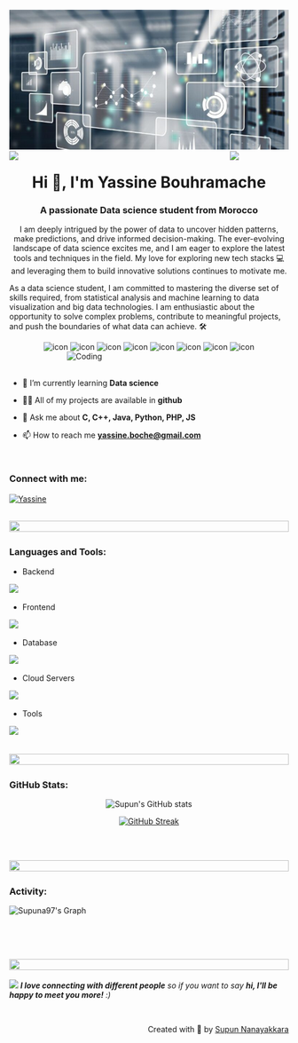 ![logo](image.png)
<img align="left" src="https://user-images.githubusercontent.com/65187002/144930161-2f783401-8d27-4fdf-a2f7-cc0ba32f1f1f.gif" width="21%" style="display:inline;"><img align="right" src="https://user-images.githubusercontent.com/65187002/144930161-2f783401-8d27-4fdf-a2f7-cc0ba32f1f1f.gif" width="21%" style="display:inline;">

<h1 align="center">Hi 👋, I'm Yassine Bouhramache</h1>
<h3 align="center">A passionate Data science student from Morocco</h3>
<p align="center">
<p align="center"> 
I am deeply intrigued by the power of data to uncover hidden patterns, make predictions, and drive informed decision-making. The ever-evolving landscape of data science excites me, and I am eager to explore the latest tools and techniques in the field. My love for exploring new tech stacks 💻 and leveraging them to build innovative solutions continues to motivate me.

As a data science student, I am committed to mastering the diverse set of skills required, from statistical analysis and machine learning to data visualization and big data technologies. I am enthusiastic about the opportunity to solve complex problems, contribute to meaningful projects, and push the boundaries of what data can achieve. 🛠️</p>
<p align="center"> 

<!--  <img src="https://img.shields.io/badge/Languages-Python | Java | PHP | Typescript | C++ | C -green.svg" alt="Yassine bouhramache languages" /> -->
</p>

<div align="center">
  <img src="https://techstack-generator.vercel.app/java-icon.svg" alt="icon" width="50" height="50" />
  <img src="https://techstack-generator.vercel.app/python-icon.svg" alt="icon" width="50" height="50" />
  <img src="https://techstack-generator.vercel.app/ts-icon.svg" alt="icon" width="50" height="50" />
  <img src="https://techstack-generator.vercel.app/js-icon.svg" alt="icon"width="50" height="50" />
 <img src="https://techstack-generator.vercel.app/cpp-icon.svg" alt="icon" width="50" height="50" />

   <img src="https://techstack-generator.vercel.app/mysql-icon.svg" alt="icon" width="50" height="50" />
    <img src="https://techstack-generator.vercel.app/react-icon.svg" alt="icon" width="50" height="50" />
  <img src="https://techstack-generator.vercel.app/github-icon.svg" alt="icon" width="50" height="50" />
</div>

<img align="right" alt="Coding" width="400" src="https://user-images.githubusercontent.com/74038190/229223263-cf2e4b07-2615-4f87-9c38-e37600f8381a.gif">
<br><br>


- 🌱 I’m currently learning **Data science**

- 👨‍💻 All of my projects are available in **github**

- 💬 Ask me about **C, C++, Java, Python, PHP, JS**

- 📫 How to reach me **yassine.boche@gmail.com**

<br>
<h3 align="left">Connect with me:</h3>
<p align="left">
<a href="https://www.linkedin.com/in/yassine-bouhramache/" target="blank"><img align="center" src="https://raw.githubusercontent.com/rahuldkjain/github-profile-readme-generator/master/src/images/icons/Social/linked-in-alt.svg" alt="Yassine" height="30" width="40" /></a>
</p>
<br>

<img src="https://i.imgur.com/dBaSKWF.gif" height="20" width="100%">

<h3 align="left">Languages and Tools:</h3>

- Backend
<p align="left">
  <a href="https://skillicons.dev">
    <img src="https://skillicons.dev/icons?i=php,laravel,java,py,django" />
  </a>
</p>

- Frontend
<p align="left">
  <a href="https://skillicons.dev">
    <img src="https://skillicons.dev/icons?i=ts,js,react,angular,tailwind,bootstrap" />
  </a>
</p>

- Database
<p align="left">
  <a href="https://skillicons.dev">
    <img src="https://skillicons.dev/icons?i=mysql,postgresql" />
  </a>
</p>

- Cloud Servers
<p align="left">
  <a href="https://skillicons.dev">
    <img src="https://skillicons.dev/icons?i=firebase" />
  </a>
</p>

- Tools
<p align="left">
  <a href="https://skillicons.dev">
    <img src="https://skillicons.dev/icons?i=git,github,eclipse,vscode,postman,linux" />
  </a>
</p>

<br/>

<img src="https://i.imgur.com/dBaSKWF.gif" height="20" width="100%">

<h3 align="left">GitHub Stats:</h3>
<div align="center">
 
![Supun's GitHub stats](https://github-readme-stats.vercel.app/api?username=yassine-bou\&theme=midnight-purple\&show_icons=true\&show=reviews,prs_merged,prs_merged_percentage\&hide=contribs,issues)

[![GitHub Streak](https://streak-stats.demolab.com/?user=supuna97&theme=midnight-purple)](https://git.io/streak-stats)

</div>

<br><br>

<img src="https://i.imgur.com/dBaSKWF.gif" height="20" width="100%">

<h3 align="left">Activity:</h3>

![Supuna97's Graph](https://github-readme-activity-graph.vercel.app/graph?username=yassine-bouh&custom_title=Yassine's%20GitHub%20Activity%20Graph&bg_color=0D1117&color=7F3FBF&line=7F3FBF&point=7F3FBF&area_color=FFFFFF&title_color=FFFFFF&area=true)

<br><br><br>

<img src="https://i.imgur.com/dBaSKWF.gif" height="20" width="100%">

<img src="https://media.giphy.com/media/LnQjpWaON8nhr21vNW/giphy.gif" width="60"> <em><b>I love connecting with different people</b> so if you want to say <b>hi, I'll be happy to meet you more!</b> :)</em>

<br>
<p align="right" > Created with 🧡 by <a href="http://supun.traditionalme.life">Supun Nanayakkara</a></p>


<!--
**yassine-bouh/yassine-bouh** is a ✨ _special_ ✨ repository because its `README.md` (this file) appears on your GitHub profile.

Here are some ideas to get you started:

- 🔭 I’m currently working on ...
- 🌱 I’m currently learning ...
- 👯 I’m looking to collaborate on ...
- 🤔 I’m looking for help with ...
- 💬 Ask me about ...
- 📫 How to reach me: ...
- 😄 Pronouns: ...
- ⚡ Fun fact: ...
-->
